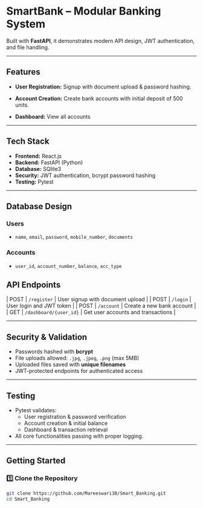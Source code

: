 # SmartBank – Modular Banking System

Built with **FastAPI**, it demonstrates modern API design, JWT authentication, and file handling.

---

## Features

- **User Registration:** Signup with document upload & password hashing.
- **Account Creation:** Create bank accounts with initial deposit of 500 units.

- **Dashboard:** View all accounts 

---

## Tech Stack

- **Frontend:** React.js  
- **Backend:** FastAPI (Python)  
- **Database:** SQlite3
- **Security:** JWT authentication, bcrypt password hashing  
- **Testing:** Pytest  

---

## Database Design

### Users
- `name`, `email`, `password`, `mobile_number`, `documents`

### Accounts
- `user_id`, `account_number`, `balance`, `acc_type`



## API Endpoints


| POST | `/register` | User signup with document upload |
| POST | `/login` | User login and JWT token |
| POST | `/account` | Create a new bank account |
| GET  | `/dashboard/{user_id}` | Get user accounts and transactions |

---

## Security & Validation

- Passwords hashed with **bcrypt**  
- File uploads allowed: `.jpg`, `.jpeg`, `.png` (max 5MB)  
- Uploaded files saved with **unique filenames**  
- JWT-protected endpoints for authenticated access  

---

## Testing

- Pytest validates:
  - User registration & password verification  
  - Account creation & initial balance  
  - Dashboard & transaction retrieval  
- All core functionalities passing with proper logging.

---

## Getting Started

### 1️⃣ Clone the Repository
```bash
git clone https://github.com/Mareeswari30/Smart_Banking.git
cd Smart_Banking
